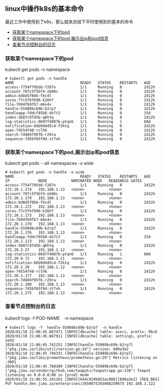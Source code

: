 ## linux中操作k8s的基本命令 


最近工作中使用到了k8s，那么就来总结下平时使用到的基本的命令 
- [获取某个namespace下的pod](#%e8%8e%b7%e5%8f%96%e6%9f%90%e4%b8%aanamespace%e4%b8%8b%e7%9a%84pod)
- [获取某个namespace下的pod,展示出ip和pod信息](#%e8%8e%b7%e5%8f%96%e6%9f%90%e4%b8%aanamespace%e4%b8%8b%e7%9a%84pod%2c%e5%b1%95%e7%a4%ba%e5%87%baip%e5%92%8cpod%e4%bf%a1%e6%81%af)
- [查看节点控制台的日志](#%e6%9f%a5%e7%9c%8b%e8%8a%82%e7%82%b9%e6%8e%a7%e5%88%b6%e5%8f%b0%e7%9a%84%e6%97%a5%e5%bf%97)
 
### 获取某个namespace下的pod

kubectl get pods -n namespace

````
# kubectl get pods -n handle
NAME                              READY   STATUS    RESTARTS   AGE
access-7754f795dd-f267n           1/1     Running   0          2d12h
account-78fc5f5bf4-xb96c          1/1     Running   0          2d12h
admin-bd8d5f6bb-fkc4l             1/1     Running   0          2d12h
cores-77c5f6f696-k26hf            1/1     Running   0          2d12h
file-7b94fb9fb7-m6x4v             1/1     Running   0          2d12h
handle-55989bc69b-b2rp7           1/1     Running   0          2d12h
handleapp-fddcf85b8-dn7t2         1/1     Running   0          25d
index-5b87c9fd5b-q6htq            1/1     Running   0          2d12h
log-statistics-8697f4987b-ptqn6   1/1     Running   1          60d
notification-66b9ddd5c4-f2ktq     1/1     Running   0          2d12h
open-74554f48-rclh6               1/1     Running   0          2d12h
search-7d469f95fb-r29rw           1/1     Running   0          2d12h
sequence-7d5bf65f9d-zt7xh         1/1     Running   0          2d12h
````

### 获取某个namespace下的pod,展示出ip和pod信息
kubectl get pods --all-namespaces -o wide
````
# kubectl get pods -n handle -o wide
NAME                              READY   STATUS    RESTARTS   AGE     IP             NODE           NOMINATED NODE   READINESS GATES
access-7754f795dd-f267n           1/1     Running   0          2d12h   172.20.1.174   192.168.1.13   <none>           <none>
account-78fc5f5bf4-xb96c          1/1     Running   0          2d12h   172.20.1.179   192.168.1.13   <none>           <none>
admin-bd8d5f6bb-fkc4l             1/1     Running   0          2d12h   172.20.1.172   192.168.1.13   <none>           <none>
cores-77c5f6f696-k26hf            1/1     Running   0          2d12h   172.20.1.173   192.168.1.13   <none>           <none>
file-7b94fb9fb7-m6x4v             1/1     Running   0          2d12h   172.20.1.178   192.168.1.13   <none>           <none>
handle-55989bc69b-b2rp7           1/1     Running   0          2d12h   172.20.1.176   192.168.1.13   <none>           <none>
handleapp-fddcf85b8-dn7t2         1/1     Running   0          25d     172.20.1.113   192.168.1.13   <none>           <none>
index-5b87c9fd5b-q6htq            1/1     Running   0          2d12h   172.20.2.27    192.168.1.12   <none>           <none>
log-statistics-8697f4987b-ptqn6   1/1     Running   1          60d     172.20.0.72    192.168.1.11   <none>           <none>
notification-66b9ddd5c4-f2ktq     1/1     Running   0          2d12h   172.20.2.28    192.168.1.12   <none>           <none>
open-74554f48-rclh6               1/1     Running   0          2d12h   172.20.1.177   192.168.1.13   <none>           <none>
search-7d469f95fb-r29rw           1/1     Running   0          2d12h   172.20.1.180   192.168.1.13   <none>           <none>
sequence-7d5bf65f9d-zt7xh         1/1     Running   0          2d12h   172.20.1.175   192.168.1.13   <none>           <none>

```` 

### 查看节点控制台的日志
kubectl logs -f POD-NAME　-n namespace
````
# kubectl logs -f  handle-55989bc69b-b2rp7  -n handle
2020/01/10 21:06:45.667471 [INFO][dbcache] table: users, prefix: 9bc6
2020/01/10 21:06:45.667911 [INFO][dbcache] table: settings, prefix: 2e5d
2020/01/10 21:06:45.742152 [INFO][handle-55989bc69b-b2rp7]["pkg.jimu.io/libs/util/version.go:24"] version: 680a3e2
2020/01/10 21:06:45.746331 [INFO][handle-55989bc69b-b2rp7]["pkg.jimu.io/libs/prometheus/prometheus.go:29"] Metrics listening on :3001
2020/01/10 21:06:45.788389 [INFO][handle-55989bc69b-b2rp7]["pkg.jimu.io/vendor/github.com/teapots/teapot/app.go:130"] Teapot listening on 0.0.0.0:80 in [prod] mode
2020/01/10 21:06:55.341161 [INFO][644c924b853ac088][680a3e2] [REQ_BEG] PUT handle.dev.jimu.io/enterprises/2650675293668250675 192.168.1.122
```` 